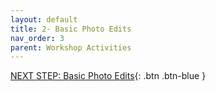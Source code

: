 ```yaml
---
layout: default
title: 2- Basic Photo Edits
nav_order: 3
parent: Workshop Activities
---
```



[NEXT STEP: Basic Photo Edits](image-dimensions.html){: .btn .btn-blue }

